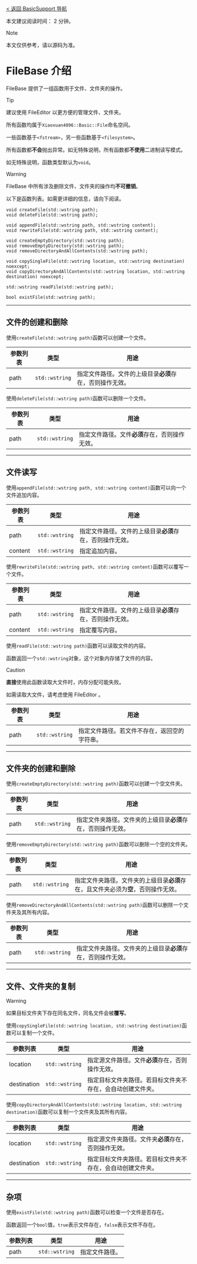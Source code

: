 [< 返回 BasicSupport 导航](../BasicSupport-导航.md)

本文建议阅读时间： 2 分钟。
> [!NOTE]
> 本文仅供参考，请以源码为准。

# FileBase 介绍
FileBase 提供了一组函数用于文件、文件夹的操作。
> [!TIP]
> 建议使用 FileEditor 以更方便的管理文件、文件夹。

所有函数均属于`Xiaoxuan4096::Basic::File`命名空间。

一些函数基于`<fstream>`，另一些函数基于`<filesystem>`。

所有函数都**不会**抛出异常。如无特殊说明，所有函数都**不使用**二进制读写模式。

如无特殊说明，函数类型默认为`void`。
> [!WARNING]
> FileBase 中所有涉及删除文件、文件夹的操作均**不可撤销**。

以下是函数列表。如需更详细的信息，请向下阅读。
```
void createFile(std::wstring path);
void deleteFile(std::wstring path);

void appendFile(std::wstring path, std::wstring content);
void rewriteFile(std::wstring path, std::wstring content);

void createEmptyDirectory(std::wstring path);
void removeEmptyDirectory(std::wstring path);
void removeDirectoryAndAllContents(std::wstring path);

void copySingleFile(std::wstring location, std::wstring destination) noexcept;
void copyDirectoryAndAllContents(std::wstring location, std::wstring destination) noexcept;

std::wstring readFile(std::wstring path);

bool existFile(std::wstring path);
```
---
## 文件的创建和删除
使用`createFile(std::wstring path)`函数可以创建一个文件。

|参数列表|类型|用途|
|---|---|---|
|path|`std::wstring`|指定文件路径。文件的上级目录**必须**存在，否则操作无效。|

使用`deleteFile(std::wstring path)`函数可以删除一个文件。

|参数列表|类型|用途|
|---|---|---|
|path|`std::wstring`|指定文件路径。文件**必须**存在，否则操作无效。|

---
## 文件读写
使用`appendFile(std::wstring path, std::wstring content)`函数可以向一个文件追加内容。

|参数列表|类型|用途|
|---|---|---|
|path|`std::wstring`|指定文件路径。文件的上级目录**必须**存在，否则操作无效。|
|content|`std::wstring`|指定追加内容。|

使用`rewriteFile(std::wstring path, std::wstring content)`函数可以覆写一个文件。

|参数列表|类型|用途|
|---|---|---|
|path|`std::wstring`|指定文件路径。文件的上级目录**必须**存在，否则操作无效。|
|content|`std::wstring`|指定覆写内容。|

使用`readFile(std::wstring path)`函数可以读取文件的内容。

函数返回一个`std::wstring`对象，这个对象内存储了文件的内容。
> [!CAUTION]
> **直接**使用此函数读取大文件时，内存分配可能失败。
>
> 如需读取大文件，请考虑使用 FileEditor 。

|参数列表|类型|用途|
|---|---|---|
|path|`std::wstring`|指定文件路径。若文件不存在，返回空的字符串。|

---
## 文件夹的创建和删除
使用`createEmptyDirectory(std::wstring path)`函数可以创建一个空文件夹。

|参数列表|类型|用途|
|---|---|---|
|path|`std::wstring`|指定文件夹路径。文件夹的上级目录**必须**存在，否则操作无效。|

使用`removeEmptyDirectory(std::wstring path)`函数可以删除一个空的文件夹。

|参数列表|类型|用途|
|---|---|---|
|path|`std::wstring`|指定文件夹路径。文件夹的上级目录**必须**存在，且文件夹必须为**空**，否则操作无效。|

使用`removeDirectoryAndAllContents(std::wstring path)`函数可以删除一个文件夹及其所有内容。

|参数列表|类型|用途|
|---|---|---|
|path|`std::wstring`|指定文件夹路径。文件夹的上级目录**必须**存在，否则操作无效。|

---
## 文件、文件夹的复制
> [!WARNING]
> 如果目标文件夹下存在同名文件，同名文件会被**覆写**。

使用`copySingleFile(std::wstring location, std::wstring destination)`函数可以复制一个文件。

|参数列表|类型|用途|
|---|---|---|
|location|`std::wstring`|指定源文件路径。文件**必须**存在，否则操作无效。|
|destination|`std::wstring`|指定目标文件夹路径。若目标文件夹不存在，会自动创建文件夹。|

使用`copyDirectoryAndAllContents(std::wstring location, std::wstring destination)`函数可以复制一个文件夹及其所有内容。

|参数列表|类型|用途|
|---|---|---|
|location|`std::wstring`|指定源文件夹路径。文件夹**必须**存在，否则操作无效。|
|destination|`std::wstring`|指定目标文件夹路径。若目标文件夹不存在，会自动创建文件夹。|

---
## 杂项
使用`existFile(std::wstring path)`函数可以检查一个文件是否存在。

函数返回一个`bool`值，`true`表示文件存在，`false`表示文件不存在。

|参数列表|类型|用途|
|---|---|---|
|path|`std::wstring`|指定文件路径。|